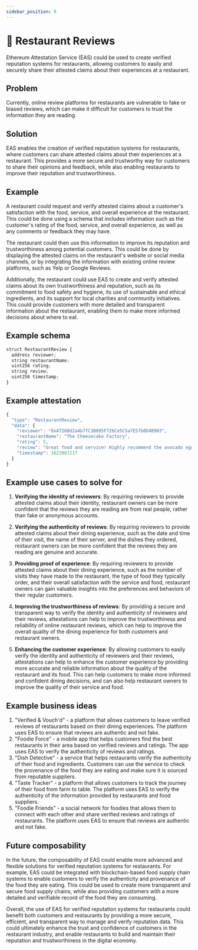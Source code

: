 ```yaml
---
sidebar_position: 9
---
```


#  🌟 Restaurant Reviews
Ethereum Attestation Service (EAS) could be used to create verified reputation systems for restaurants, allowing customers to easily and securely share their attested claims about their experiences at a restaurant.

## Problem
Currently, online review platforms for restaurants are vulnerable to fake or biased reviews, which can make it difficult for customers to trust the information they are reading.

## Solution
EAS enables the creation of verified reputation systems for restaurants, where customers can share attested claims about their experiences at a restaurant. This provides a more secure and trustworthy way for customers to share their opinions and feedback, while also enabling restaurants to improve their reputation and trustworthiness.

## Example
A restaurant could request and verify attested claims about a customer's satisfaction with the food, service, and overall experience at the restaurant. This could be done using a schema that includes information such as the customer's rating of the food, service, and overall experience, as well as any comments or feedback they may have.

The restaurant could then use this information to improve its reputation and trustworthiness among potential customers. This could be done by displaying the attested claims on the restaurant's website or social media channels, or by integrating the information with existing online review platforms, such as Yelp or Google Reviews.

Additionally, the restaurant could use EAS to create and verify attested claims about its own trustworthiness and reputation, such as its commitment to food safety and hygiene, its use of sustainable and ethical ingredients, and its support for local charities and community initiatives. This could provide customers with more detailed and transparent information about the restaurant, enabling them to make more informed decisions about where to eat.

## Example schema
``` jsx
struct RestaurantReview {
  address reviewer;
  string restaurantName;
  uint256 rating;
  string review;
  uint256 timestamp;
}
```

## Example attestation
```jsx
{
  "type": "RestaurantReview",
  "data": {
    "reviewer": "0xA726Bd2a4b7fC3B095F726Ce5C5a7E57b0D4B903",
    "restaurantName": "The Cheesecake Factory",
    "rating": 5,
    "review": "Great food and service! Highly recommend the avocado egg rolls and the white chocolate raspberry cheesecake.",
    "timestamp": 1623987217
  }
}
```

## Example use cases to solve for
1. **Verifying the identity of reviewers**: By requiring reviewers to provide attested claims about their identity, restaurant owners can be more confident that the reviews they are reading are from real people, rather than fake or anonymous accounts.

2. **Verifying the authenticity of reviews**: By requiring reviewers to provide attested claims about their dining experience, such as the date and time of their visit, the name of their server, and the dishes they ordered, restaurant owners can be more confident that the reviews they are reading are genuine and accurate.

3. **Providing proof of experience**: By requiring reviewers to provide attested claims about their dining experience, such as the number of visits they have made to the restaurant, the type of food they typically order, and their overall satisfaction with the service and food, restaurant owners can gain valuable insights into the preferences and behaviors of their regular customers.

4. **Improving the trustworthiness of reviews**: By providing a secure and transparent way to verify the identity and authenticity of reviewers and their reviews, attestations can help to improve the trustworthiness and reliability of online restaurant reviews, which can help to improve the overall quality of the dining experience for both customers and restaurant owners.

5. **Enhancing the customer experience**: By allowing customers to easily verify the identity and authenticity of reviewers and their reviews, attestations can help to enhance the customer experience by providing more accurate and reliable information about the quality of the restaurant and its food. This can help customers to make more informed and confident dining decisions, and can also help restaurant owners to improve the quality of their service and food.

## Example business ideas
1. "Verified & Vouch'd" - a platform that allows customers to leave verified reviews of restaurants based on their dining experiences. The platform uses EAS to ensure that reviews are authentic and not fake.
2. "Foodie Force" - a mobile app that helps customers find the best restaurants in their area based on verified reviews and ratings. The app uses EAS to verify the authenticity of reviews and ratings.
3. "Dish Detective" - a service that helps restaurants verify the authenticity of their food and ingredients. Customers can use the service to check the provenance of the food they are eating and make sure it is sourced from reputable suppliers.
4. "Taste Tracker" - a platform that allows customers to track the journey of their food from farm to table. The platform uses EAS to verify the authenticity of the information provided by restaurants and food suppliers.
5. "Foodie Friends" - a social network for foodies that allows them to connect with each other and share verified reviews and ratings of restaurants. The platform uses EAS to ensure that reviews are authentic and not fake.

## Future composability
In the future, the composability of EAS could enable more advanced and flexible solutions for verified reputation systems for restaurants. For example, EAS could be integrated with blockchain-based food supply chain systems to enable customers to verify the authenticity and provenance of the food they are eating. This could be used to create more transparent and secure food supply chains, while also providing customers with a more detailed and verifiable record of the food they are consuming.

Overall, the use of EAS for verified reputation systems for restaurants could benefit both customers and restaurants by providing a more secure, efficient, and transparent way to manage and verify reputation data. This could ultimately enhance the trust and confidence of customers in the restaurant industry, and enable restaurants to build and maintain their reputation and trustworthiness in the digital economy.